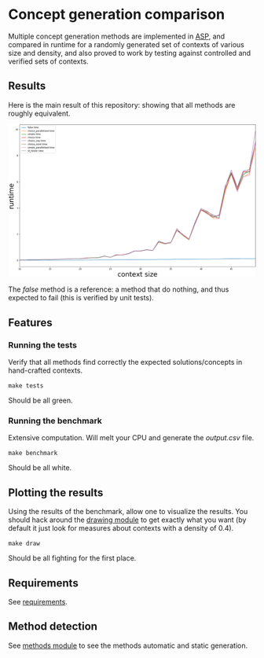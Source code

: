 # Concept generation comparison
Multiple concept generation methods are implemented in
[ASP](https://en.wikipedia.org/wiki/Answer_set_programming),
and compared in runtime for a randomly generated set of contexts of various size and density,
and also proved to work by testing against controlled and verified sets of contexts.


## Results
Here is the main result of this repository: showing that all methods are
roughly equivalent.

![linear plot showing runtime of the various methods according to context size](results_d0.4_n10to50.png)

The *false* method is a reference: a method that do nothing,
and thus expected to fail (this is verified by unit tests).


## Features

### Running the tests
Verify that all methods find correctly the expected solutions/concepts
in hand-crafted contexts.

    make tests

Should be all green.


### Running the benchmark
Extensive computation. Will melt your CPU
and generate the *output.csv* file.

    make benchmark

Should be all white.


## Plotting the results
Using the results of the benchmark, allow one to visualize the results.
You should hack around the [drawing module](draw_in_2d.py) to get exactly what you want
(by default it just look for measures about contexts with a density of 0.4).

    make draw

Should be all fighting for the first place.

## Requirements
See [requirements](requirements.txt).


## Method detection
See [methods module](methods.py) to see the methods automatic
and static generation.
